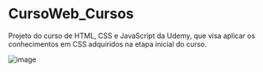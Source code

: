 # CursoWeb_Cursos
Projeto do curso de HTML, CSS e JavaScript da Udemy, que visa aplicar os conhecimentos em CSS adquiridos na etapa inicial do curso.

![image](https://github.com/LeonardoSanga/Udemy_Cursos/assets/100099053/386cdbc5-29bb-4ddf-9dfd-bab74dcd59b6)
